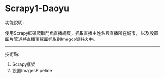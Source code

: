 # Scrapy1-Daoyu

功能說明:

使用Scrapy框架爬取鬥魚直播網頁，抓取直播主姓名與直播所在城市，
以及設置圖片管道將直播預覽圖抓取到Images資料夾中。

---------------------------------------------------------------
技術點:
1. Scrapy框架
2. 設置ImagesPipeline
